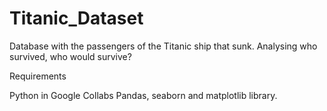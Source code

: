 # Titanic_Dataset

Database with the passengers of the Titanic ship that sunk. 
Analysing who survived, who would survive?

Requirements

Python 
in Google Collabs
Pandas, seaborn and matplotlib library.

